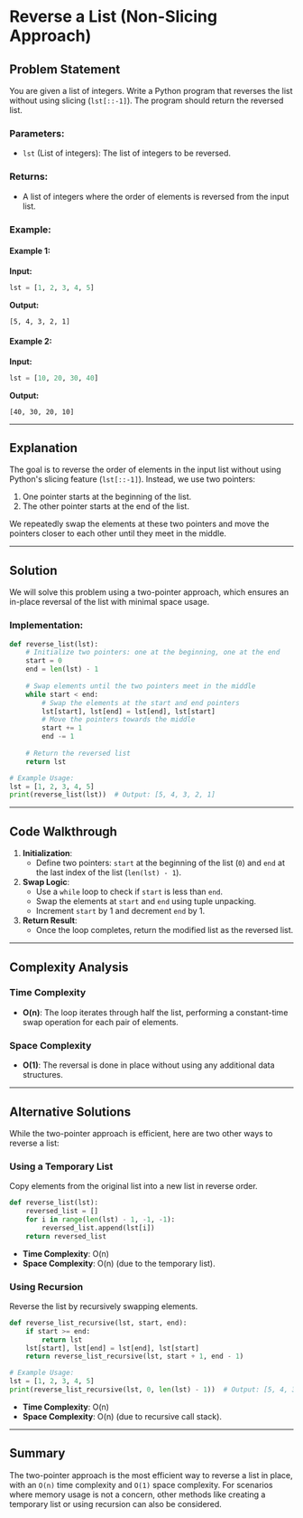 # Reverse a List (Non-Slicing Approach)

## Problem Statement
You are given a list of integers. Write a Python program that reverses the list without using slicing (`lst[::-1]`). The program should return the reversed list.

### Parameters:
- `lst` (List of integers): The list of integers to be reversed.

### Returns:
- A list of integers where the order of elements is reversed from the input list.

### Example:

#### Example 1:
**Input:**
```python
lst = [1, 2, 3, 4, 5]
```
**Output:**
```
[5, 4, 3, 2, 1]
```

#### Example 2:
**Input:**
```python
lst = [10, 20, 30, 40]
```
**Output:**
```
[40, 30, 20, 10]
```

---

## Explanation
The goal is to reverse the order of elements in the input list without using Python's slicing feature (`lst[::-1]`). Instead, we use two pointers:
1. One pointer starts at the beginning of the list.
2. The other pointer starts at the end of the list.

We repeatedly swap the elements at these two pointers and move the pointers closer to each other until they meet in the middle.

---

## Solution
We will solve this problem using a two-pointer approach, which ensures an in-place reversal of the list with minimal space usage.

### Implementation:
```python
def reverse_list(lst):
    # Initialize two pointers: one at the beginning, one at the end
    start = 0
    end = len(lst) - 1
    
    # Swap elements until the two pointers meet in the middle
    while start < end:
        # Swap the elements at the start and end pointers
        lst[start], lst[end] = lst[end], lst[start]
        # Move the pointers towards the middle
        start += 1
        end -= 1
    
    # Return the reversed list
    return lst

# Example Usage:
lst = [1, 2, 3, 4, 5]
print(reverse_list(lst))  # Output: [5, 4, 3, 2, 1]
```

---

## Code Walkthrough
1. **Initialization**:
   - Define two pointers: `start` at the beginning of the list (`0`) and `end` at the last index of the list (`len(lst) - 1`).
2. **Swap Logic**:
   - Use a `while` loop to check if `start` is less than `end`.
   - Swap the elements at `start` and `end` using tuple unpacking.
   - Increment `start` by 1 and decrement `end` by 1.
3. **Return Result**:
   - Once the loop completes, return the modified list as the reversed list.

---

## Complexity Analysis
### Time Complexity
- **O(n)**: The loop iterates through half the list, performing a constant-time swap operation for each pair of elements.

### Space Complexity
- **O(1)**: The reversal is done in place without using any additional data structures.

---

## Alternative Solutions
While the two-pointer approach is efficient, here are two other ways to reverse a list:

### Using a Temporary List
Copy elements from the original list into a new list in reverse order.
```python
def reverse_list(lst):
    reversed_list = []
    for i in range(len(lst) - 1, -1, -1):
        reversed_list.append(lst[i])
    return reversed_list
```
- **Time Complexity**: O(n)
- **Space Complexity**: O(n) (due to the temporary list).

### Using Recursion
Reverse the list by recursively swapping elements.
```python
def reverse_list_recursive(lst, start, end):
    if start >= end:
        return lst
    lst[start], lst[end] = lst[end], lst[start]
    return reverse_list_recursive(lst, start + 1, end - 1)

# Example Usage:
lst = [1, 2, 3, 4, 5]
print(reverse_list_recursive(lst, 0, len(lst) - 1))  # Output: [5, 4, 3, 2, 1]
```
- **Time Complexity**: O(n)
- **Space Complexity**: O(n) (due to recursive call stack).

---

## Summary
The two-pointer approach is the most efficient way to reverse a list in place, with an `O(n)` time complexity and `O(1)` space complexity. For scenarios where memory usage is not a concern, other methods like creating a temporary list or using recursion can also be considered.
